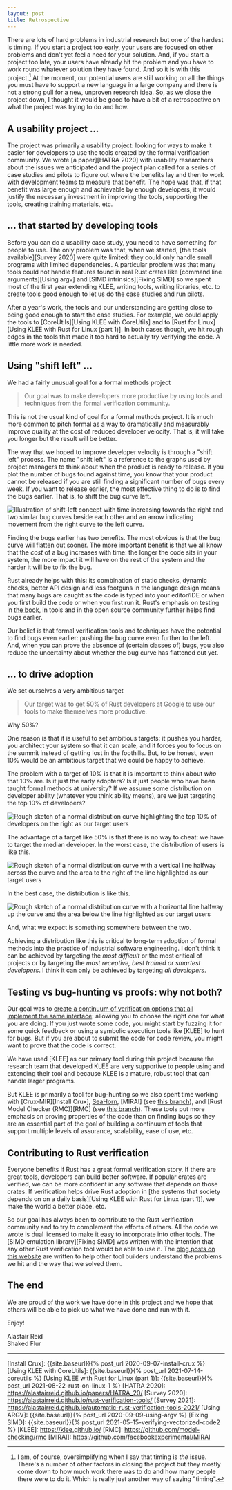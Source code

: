 ```yaml
---
layout: post
title: Retrospective
---
```


There are lots of hard problems in industrial research
but one of the hardest is timing.
If you start a project too early, your users
are focused on other problems and don't yet feel a
need for your solution.
And, if you start a project too late, your 
users have already hit the problem and you
have to work round whatever solution they have
found.
And so it is with this project.[^but-also-other-things]
At the moment, our potential users are still working on all the things
you must have to support a new language in a large company
and there is not a strong pull for a new, unproven research
idea.
So, as we close the project down, I thought it would be good
to have a bit of a retrospective on what the project was
trying to do and how.

[^but-also-other-things]:
    I am, of course, oversimplifying when I say that timing
    is *the* issue.
    There's a number of other factors in closing
    the project  but they mostly come
    down to how much work there was to do and how many people
    there were to do it.
    Which is really just another way of saying "timing".

## A usability project ...

The project was primarily a usability project: looking for ways to
make it easier for developers to use the tools created by the
formal verification community.
We wrote [a paper][HATRA 2020] with usability researchers about the issues we anticipated
and the project plan called for a series of case studies and pilots
to figure out where the benefits lay and then to work with development
teams to measure that benefit.
The hope was that, if that benefit was large enough and achievable
by enough developers, it would justify
the necessary investment in improving the tools, supporting the tools,
creating training materials, etc.

## ... that started by developing tools

Before you can do a usability case study, you need to have something
for people to use.
The only problem was that, when we started, [the tools available][Survey 2020]
were quite limited: they could only handle small programs with limited
dependencies.
A particular problem was that many tools could not handle
features found in real Rust crates like
[command line arguments][Using argv]
and
[SIMD intrinsics][Fixing SIMD]
so we spent most of the first year extending KLEE,
writing tools, writing libraries, etc.
to create tools good enough to let us
do the case studies and run pilots.

After a year's work, the tools and our understanding
are getting close to being good enough to start the
case studies.
For example, we could apply the tools to
[CoreUtils][Using KLEE with CoreUtils]
and to
[Rust for Linux][Using KLEE with Rust for Linux (part 1)].
In both cases though, we hit rough edges in the tools
that made it too hard to actually try verifying the code.
A little more work is needed.

## Using "shift left" ...

We had a fairly unusual goal for a formal methods project

> Our goal was to make developers more productive by using
> tools and techniques from the formal verification community.

This is not the usual kind of goal for a formal methods project.
It is much more common to pitch formal as a way to dramatically
and measurably improve quality at the cost of reduced developer velocity.
That is, it will take you longer but the result will be better.

The way that we hoped to improve developer velocity is through
a "shift left" process.
The name "shift left" is a reference to the graphs used by project
managers to think about when the product is ready to release.
If you plot the number of bugs found against time, you know that your product
cannot be released if you are still finding a significant number
of bugs every week.
If you want to release earlier, the most effective thing to
do is to find the bugs earlier.
That is, to shift the bug curve left.

![Illustration of shift-left concept with time increasing towards the right and two similar bug curves beside each other and an arrow indicating movement from the right curve to the left curve.]({{site.baseurl}}/images/retrospective-shift-left.png)

Finding the bugs earlier has two benefits.
The most obvious is that the bug curve will flatten out sooner.
The more important benefit is that we all know that the *cost*
of a bug increases with time: the longer the code sits in your system,
the more impact it will have on the rest of the system and the harder
it will be to fix the bug.

Rust already helps with this: its combination of static checks, dynamic
checks, better API design and less footguns in the language design means that
many bugs are caught as the code is typed into your editor/IDE
or when you first build the code or when you first run it.
Rust's emphasis on testing in [the book](https://nostarch.com/Rust2018),
in tools and in the open source community further helps find bugs earlier.

Our belief is that formal verification tools and techniques have the potential
to find bugs even earlier: pushing the bug curve even further to the left.
And, when you can prove the absence of (certain classes of) bugs, you also
reduce the uncertainty about whether the bug curve has flattened out yet.



## ... to drive adoption

We set ourselves a very ambitious target

> Our target was to get 50% of Rust developers at Google to
> use our tools to make themselves more productive.

Why 50%?

One reason is that it is useful to set ambitious targets: it pushes you harder,
you architect your system so that it can scale, and it forces you to focus on
the summit instead of getting lost in the foothills.
But, to be honest, even 10% would be an ambitious target that we could
be happy to achieve.

The problem with a target of 10% is that it is important to think about
*who* that 10% are.
Is it just the early adopters?
Is it just people who have been taught formal methods at university?
If we assume some distribution on developer ability (whatever you think
ability means), are we just targeting the top 10% of developers?

![Rough sketch of a normal distribution curve highlighting the top 10% of developers on the right as our target users]({{site.baseurl}}/images/retrospective-vertical-10.png)

The advantage of a target like 50% is that there is no way to cheat: we have
to target the median developer.
In the worst case, the distribution of users is like this.

![Rough sketch of a normal distribution curve with a vertical line halfway across the curve and the area to the right of the line highlighted as our target users]({{site.baseurl}}/images/retrospective-vertical-50.png)

In the best case, the distribution is like this.

![Rough sketch of a normal distribution curve with a horizontal line halfway up the curve and the area below the line highlighted as our target users]({{site.baseurl}}/images/retrospective-horizontal-50.png)

And, what we expect is something somewhere between the two.

Achieving a distribution like this is critical to long-term
adoption of formal methods into the practice of industrial
software engineering.
I don't think it can be achieved
by targeting the *most difficult* or the most critical of projects or
by targeting the *most receptive, best trained or smartest developers*.
I think it can only be achieved by targeting *all developers*.


## Testing vs bug-hunting vs proofs: why not both?

Our goal was to [create a continuum of verification options
that all implement the same interface](https://alastairreid.github.io/why-not-both/): allowing you to choose
the right one for what you are doing.
If you just wrote some code, you might start by fuzzing it for some quick
feedback
or using a symbolic execution tools like [KLEE] to hunt for
bugs.
But if you are about to submit the code for code review,
you might want to prove that the code is correct.

We have used [KLEE] as our primary tool during this project
because the research team that developed KLEE are very supportive
to people using and extending their tool and because KLEE is a
mature, robust tool that can handle larger programs.

But KLEE is primarily a tool for bug-hunting so we also
spent time working with [Crux-MIR][Install Crux],
[SeaHorn],
[MIRAI] (see [this branch](https://github.com/project-oak/rust-verification-tools/tree/mirai)),
and
[Rust Model Checker (RMC)][RMC] (see [this branch](https://github.com/project-oak/rust-verification-tools/tree/RMC_support)).
These tools put more emphasis on proving properties of the code
than on finding bugs
so they are an essential part of the goal of building a continuum of tools
that support multiple levels of assurance, scalability, ease of use, etc.

## Contributing to Rust verification

Everyone benefits if Rust has a great formal verification story.
If there are great tools, developers can build better software.
If popular crates are verified, we can be more confident in
any software that depends on those crates.
If verification helps drive Rust adoption in [the systems that society
depends on on a daily basis][Using KLEE with Rust for Linux (part 1)],
we make the world a better place.
etc.

So our goal has always been to contribute to the Rust verification
community and to try to complement the efforts of others.
All the code we wrote is dual licensed to make it easy to incorporate
into other tools.
The [SIMD emulation library][Fixing SIMD] was written with the intention
that any other Rust verification tool would be able to use it.
The [blog posts on this website]({{site.baseurl}}) are written to help other tool builders
understand the problems we hit and the way that we solved them.

## The end

We are proud of the work we have done in this project
and we hope that others will be able to pick up what we
have done and run with it.

Enjoy!

Alastair Reid
<br>
Shaked Flur

----------

[SeaHorn]:                        https://seahorn.github.io/
[Install Crux]:                   {{site.baseurl}}{% post_url 2020-09-07-install-crux %}
[Using KLEE with CoreUtils]:      {{site.baseurl}}{% post_url 2021-07-14-coreutils %}
[Using KLEE with Rust for Linux (part 1)]: {{site.baseurl}}{% post_url 2021-08-22-rust-on-linux-1 %}
[HATRA 2020]:                     https://alastairreid.github.io/papers/HATRA_20/
[Survey 2020]: https://alastairreid.github.io/rust-verification-tools/
[Survey 2021]: https://alastairreid.github.io/automatic-rust-verification-tools-2021/
[Using ARGV]:                     {{site.baseurl}}{% post_url 2020-09-09-using-argv %}
[Fixing SIMD]:                    {{site.baseurl}}{% post_url 2021-05-15-verifying-vectorized-code2 %}
[KLEE]:                           https://klee.github.io/
[RMC]: https://github.com/model-checking/rmc
[MIRAI]: https://github.com/facebookexperimental/MIRAI
